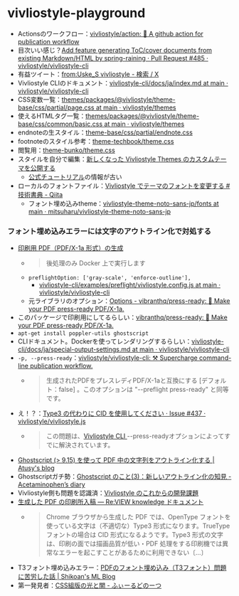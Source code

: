 # vivliostyle-playground

-  Actionsのワークフロー：[vivliostyle/action: 🔌 A github action for publication workflow](https://github.com/vivliostyle/action)
- 目次いい感じ？[Add feature generating ToC/cover documents from existing Markdown/HTML by spring-raining · Pull Request #485 · vivliostyle/vivliostyle-cli](https://github.com/vivliostyle/vivliostyle-cli/pull/485)
- 有益ツイート：[from:Uske_S vivliostyle - 検索 / X](https://x.com/search?q=from%3AUske_S%20vivliostyle&src=typed_query&f=live)
- Vivliostyle CLIのドキュメント：[vivliostyle-cli/docs/ja/index.md at main · vivliostyle/vivliostyle-cli](https://github.com/vivliostyle/vivliostyle-cli/blob/main/docs/ja/index.md)
- CSS変数一覧：[themes/packages/@vivliostyle/theme-base/css/partial/page.css at main · vivliostyle/themes](https://github.com/vivliostyle/themes/blob/main/packages/%40vivliostyle/theme-base/css/partial/page.css)
- 使えるHTMLタグ一覧：[themes/packages/@vivliostyle/theme-base/css/common/basic.css at main · vivliostyle/themes](https://github.com/vivliostyle/themes/blob/main/packages/%40vivliostyle/theme-base/css/common/basic.css)
- endnoteの生スタイル：[theme-base/css/partial/endnote.css ](https://github.com/vivliostyle/themes/blob/main/packages/%40vivliostyle/theme-base/css/partial/endnote.css)
- footnoteのスタイル参考：[theme-techbook/theme.css](https://github.com/vivliostyle/themes/blob/main/packages/%40vivliostyle/theme-techbook/theme.css)
- 閲覧用：[theme-bunko/theme.css](https://github.com/vivliostyle/themes/blob/main/packages/%40vivliostyle/theme-bunko/theme.css)
- スタイルを自分で編集：[新しくなった Vivliostyle Themes のカスタムテーマを公開する](https://zenn.dev/macneko/articles/e08dcfaef8e6b0)
  - [公式チュートリアル](https://vivliostyle.org/ja/tutorials/)の情報が古い
- ローカルのフォントファイル：[Vivliostyle でテーマのフォントを変更する #技術書典 - Qiita](https://qiita.com/mitsuharu_e/items/9bf2b7eee2767aee2613)
  - フォント埋め込みtheme：[vivliostyle-theme-noto-sans-jp/fonts at main · mitsuharu/vivliostyle-theme-noto-sans-jp](https://github.com/mitsuharu/vivliostyle-theme-noto-sans-jp/tree/main/fonts)

### フォント埋め込みエラーには文字のアウトライン化で対処する

- [印刷用 PDF（PDF/X-1a 形式）の生成](https://github.com/vivliostyle/vivliostyle-cli/blob/main/docs/ja/special-output-settings.md#%E5%8D%B0%E5%88%B7%E7%94%A8-pdfpdfx-1a-%E5%BD%A2%E5%BC%8F%E3%81%AE%E7%94%9F%E6%88%90)
  - > 後処理のみ Docker 上で実行します
  - `preflightOption: ['gray-scale', 'enforce-outline'],`
    - [vivliostyle-cli/examples/preflight/vivliostyle.config.js at main · vivliostyle/vivliostyle-cli](https://github.com/vivliostyle/vivliostyle-cli/blob/main/examples/preflight/vivliostyle.config.js)
  - 元ライブラリのオプション：[Options - vibranthq/press-ready: 🚀 Make your PDF press-ready PDF/X-1a.](https://github.com/vibranthq/press-ready?tab=readme-ov-file#options)
-  このパッケージで印刷用にしてるらしい：[vibranthq/press-ready: 🚀 Make your PDF press-ready PDF/X-1a.](https://github.com/vibranthq/press-ready)
  - `apt-get install poppler-utils ghostscript`
- CLIドキュメント。Dockerを使ってレンダリングするらしい：[vivliostyle-cli/docs/ja/special-output-settings.md at main · vivliostyle/vivliostyle-cli](https://github.com/vivliostyle/vivliostyle-cli/blob/main/docs/ja/special-output-settings.md#%E5%8D%B0%E5%88%B7%E7%94%A8-pdfpdfx-1a-%E5%BD%A2%E5%BC%8F%E3%81%AE%E7%94%9F%E6%88%90)
- `-p, --press-ready`：[vivliostyle/vivliostyle-cli: ⚒ Supercharge command-line publication workflow.](https://github.com/vivliostyle/vivliostyle-cli)
  - > 生成されたPDFをプレスレディPDF/X-1aと互換にする [デフォルト：false] 。このオプションは "--preflight press-ready" と同等です。
- え！？：[Type3 の代わりに CID を使用してください · Issue #437 · vivliostyle/vivliostyle.js](https://github.com/vivliostyle/vivliostyle.js/issues/437)
  - > この問題は、[Vivliostyle CLI ](https://github.com/vivliostyle/vivliostyle-cli)--press-readyオプションによってすでに解決されています。
- [Ghostscript (> 9.15) を使って PDF 中の文字列をアウトライン化する | Atusy's blog](https://blog.atusy.net/2019/05/23/outline-pdf-glyphs-by-gs/)
- Ghostscriptガチ勢：[Ghostscript のこと(3)：新しいアウトライン化の知見 - Acetaminophen’s diary](https://acetaminophen.hatenablog.com/entry/2015/03/14/221359)
- Vivliostyle側も問題を認識済：[Vivliostyle のこれからの開発課題](https://vivliostyle.github.io/vivliostyle_doc/ja/vivliostyle-user-group-vol2/shinyu/index.html)
- [生成した PDF の印刷所入稿 — Re:VIEW knowledge ドキュメント](https://review-knowledge-ja.readthedocs.io/ja/latest/printing/submit.html#71533ec87c26e13f448c6bf22d8ef91b)
  - > Chrome ブラウザから生成した PDF では、OpenType フォントを使っている文字は（不適切な）Type3 形式になります。TrueType フォントの場合は CID 形式になるようです。Type3 形式の文字は、印刷の面では描画品質が低い・PDF 処理をする印刷機では異常なエラーを起こすことがあるために利用できない〔…〕
- T3フォント埋め込みエラー：[PDFのフォント埋め込み（T3フォント）問題に苦労した話 | Shikoan's ML Blog](https://blog.shikoan.com/pdf-font-embed/)
- 第一発見者：[CSS組版の光と闇 - ふぃーるどのーつ](https://blog.fieldnotes.jp/entry/css-layouting)
